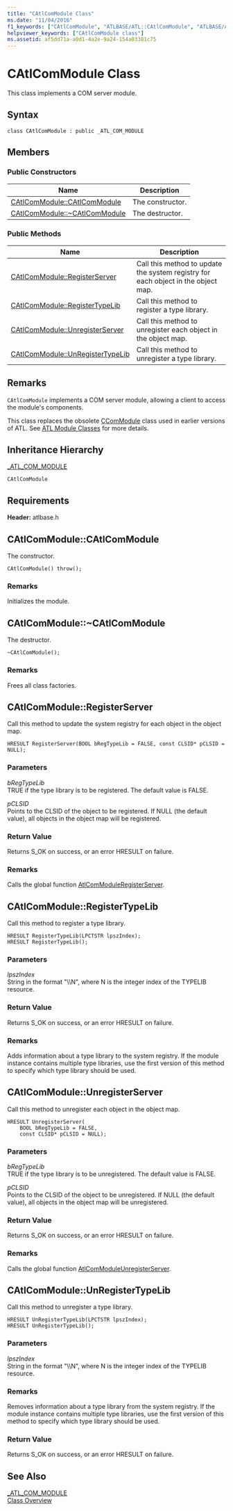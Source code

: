 ```yaml
---
title: "CAtlComModule Class"
ms.date: "11/04/2016"
f1_keywords: ["CAtlComModule", "ATLBASE/ATL::CAtlComModule", "ATLBASE/ATL::CAtlComModule::CAtlComModule", "ATLBASE/ATL::CAtlComModule::RegisterServer", "ATLBASE/ATL::CAtlComModule::RegisterTypeLib", "ATLBASE/ATL::CAtlComModule::UnregisterServer", "ATLBASE/ATL::CAtlComModule::UnRegisterTypeLib"]
helpviewer_keywords: ["CAtlComModule class"]
ms.assetid: af5dd71a-a0d1-4a2e-9a24-154a03381c75
---
```

# CAtlComModule Class

This class implements a COM server module.

## Syntax

```
class CAtlComModule : public _ATL_COM_MODULE
```

## Members

### Public Constructors

|Name|Description|
|----------|-----------------|
|[CAtlComModule::CAtlComModule](#catlcommodule)|The constructor.|
|[CAtlComModule::~CAtlComModule](#dtor)|The destructor.|

### Public Methods

|Name|Description|
|----------|-----------------|
|[CAtlComModule::RegisterServer](#registerserver)|Call this method to update the system registry for each object in the object map.|
|[CAtlComModule::RegisterTypeLib](#registertypelib)|Call this method to register a type library.|
|[CAtlComModule::UnregisterServer](#unregisterserver)|Call this method to unregister each object in the object map.|
|[CAtlComModule::UnRegisterTypeLib](#unregistertypelib)|Call this method to unregister a type library.|

## Remarks

`CAtlComModule` implements a COM server module, allowing a client to access the module's components.

This class replaces the obsolete [CComModule](../../atl/reference/ccommodule-class.md) class used in earlier versions of ATL. See [ATL Module Classes](../../atl/atl-module-classes.md) for more details.

## Inheritance Hierarchy

[_ATL_COM_MODULE](atl-typedefs.md#_atl_com_module)

`CAtlComModule`

## Requirements

**Header:** atlbase.h

##  <a name="catlcommodule"></a>  CAtlComModule::CAtlComModule

The constructor.

```
CAtlComModule() throw();
```

### Remarks

Initializes the module.

##  <a name="dtor"></a>  CAtlComModule::~CAtlComModule

The destructor.

```
~CAtlComModule();
```

### Remarks

Frees all class factories.

##  <a name="registerserver"></a>  CAtlComModule::RegisterServer

Call this method to update the system registry for each object in the object map.

```
HRESULT RegisterServer(BOOL bRegTypeLib = FALSE, const CLSID* pCLSID = NULL);
```

### Parameters

*bRegTypeLib*<br/>
TRUE if the type library is to be registered. The default value is FALSE.

*pCLSID*<br/>
Points to the CLSID of the object to be registered. If NULL (the default value), all objects in the object map will be registered.

### Return Value

Returns S_OK on success, or an error HRESULT on failure.

### Remarks

Calls the global function [AtlComModuleRegisterServer](server-registration-global-functions.md#atlcommoduleregisterserver).

##  <a name="registertypelib"></a>  CAtlComModule::RegisterTypeLib

Call this method to register a type library.

```
HRESULT RegisterTypeLib(LPCTSTR lpszIndex);
HRESULT RegisterTypeLib();
```

### Parameters

*lpszIndex*<br/>
String in the format "\\\N", where N is the integer index of the TYPELIB resource.

### Return Value

Returns S_OK on success, or an error HRESULT on failure.

### Remarks

Adds information about a type library to the system registry. If the module instance contains multiple type libraries, use the first version of this method to specify which type library should be used.

##  <a name="unregisterserver"></a>  CAtlComModule::UnregisterServer

Call this method to unregister each object in the object map.

```
HRESULT UnregisterServer(
    BOOL bRegTypeLib = FALSE,
    const CLSID* pCLSID = NULL);
```

### Parameters

*bRegTypeLib*<br/>
TRUE if the type library is to be unregistered. The default value is FALSE.

*pCLSID*<br/>
Points to the CLSID of the object to be unregistered. If NULL (the default value), all objects in the object map will be unregistered.

### Return Value

Returns S_OK on success, or an error HRESULT on failure.

### Remarks

Calls the global function [AtlComModuleUnregisterServer](server-registration-global-functions.md#atlcommoduleunregisterserver).

##  <a name="unregistertypelib"></a>  CAtlComModule::UnRegisterTypeLib

Call this method to unregister a type library.

```
HRESULT UnRegisterTypeLib(LPCTSTR lpszIndex);
HRESULT UnRegisterTypeLib();
```

### Parameters

*lpszIndex*<br/>
String in the format "\\\N", where N is the integer index of the TYPELIB resource.

### Remarks

Removes information about a type library from the system registry. If the module instance contains multiple type libraries, use the first version of this method to specify which type library should be used.

### Return Value

Returns S_OK on success, or an error HRESULT on failure.

## See Also

[_ATL_COM_MODULE](atl-typedefs.md#_atl_com_module)<br/>
[Class Overview](../../atl/atl-class-overview.md)
